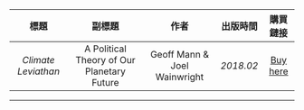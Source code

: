 | 標題 | 副標題 | 作者 | 出版時間 | 購買鏈接 |
| :---: | :---: | :---: | :---: | :---: | 
| *Climate Leviathan* | A Political Theory of Our Planetary Future | Geoff Mann & Joel Wainwright | *2018.02* | [Buy here](https://www.versobooks.com/books/2545-climate-leviathan) | 

---------

